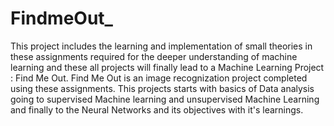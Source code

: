 # FindmeOut_

This project includes the learning and implementation of small theories in these assignments required for the deeper understanding of machine learning and these all projects will finally lead to a Machine Learning Project : Find Me Out.
Find Me Out is an image recognization project completed using these assignments.
This projects starts with basics of Data analysis going to supervised Machine learning and unsupervised Machine Learning and finally to the Neural Networks and its objectives with it's learnings.
